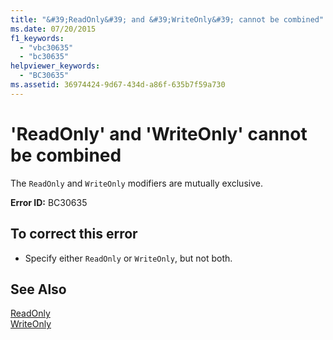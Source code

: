 ```yaml
---
title: "&#39;ReadOnly&#39; and &#39;WriteOnly&#39; cannot be combined"
ms.date: 07/20/2015
f1_keywords: 
  - "vbc30635"
  - "bc30635"
helpviewer_keywords: 
  - "BC30635"
ms.assetid: 36974424-9d67-434d-a86f-635b7f59a730
---
```

# &#39;ReadOnly&#39; and &#39;WriteOnly&#39; cannot be combined
The `ReadOnly` and `WriteOnly` modifiers are mutually exclusive.  
  
 **Error ID:** BC30635  
  
## To correct this error  
  
- Specify either `ReadOnly` or `WriteOnly`, but not both.  
  
## See Also  
 [ReadOnly](../../visual-basic/language-reference/modifiers/readonly.md)  
 [WriteOnly](../../visual-basic/language-reference/modifiers/writeonly.md)
